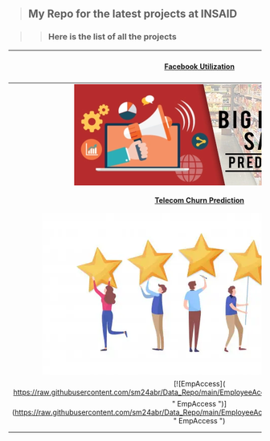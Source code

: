 > ## My Repo for the latest projects at INSAID

>> ### Here is the list of all the projects

| [Facebook Utilization](https://github.com/sm24abr/Data_Repo/tree/main/FacebookUtilzn "Facebook Utilization")  | [![t1](https://raw.githubusercontent.com/sm24abr/Data_Repo/main/Images/FacebookUtil.jpg "t1")](https://raw.githubusercontent.com/sm24abr/Data_Repo/main/Images/FacebookUtil.jpg "t1")  |
| :------------: | :------------: |
|  [![t2](https://raw.githubusercontent.com/sm24abr/Data_Repo/main/Images/BigMartSales.png "t2")](https://raw.githubusercontent.com/sm24abr/Data_Repo/main/Images/BigMartSales.png "t2") | **[Big Mart Sales Prediction](https://github.com/sm24abr/Data_Repo/tree/main/BigMartSales "Big Mart Sales Prediction")**  |
|  **[Telecom Churn Prediction](https://github.com/sm24abr/Data_Repo/tree/main/TeleChurnPred "Telecom Churn Prediction")** | [![tc](https://github.com/sm24abr/Data_Repo/blob/main/Images/TeleChurn.png "tc")](https://github.com/sm24abr/Data_Repo/blob/main/Images/TeleChurn.png "tc")  |
| [![AS](https://raw.githubusercontent.com/sm24abr/Data_Repo/main/Images/Flight-Passengers-Satisfaction-Prediction.webp "AS")](https://raw.githubusercontent.com/sm24abr/Data_Repo/main/Images/Flight-Passengers-Satisfaction-Prediction.webp "AS")  |  **[Airline Customer Satisfaction Pred](https://github.com/sm24abr/Data_Repo/tree/main/AirCustSatisfaction "Airline Customer Satisfaction Pred")** |
| [![EmpAccess]( https://raw.githubusercontent.com/sm24abr/Data_Repo/main/EmployeeAccessPred/alexdndz210500287.webp
" EmpAccess ")](https://raw.githubusercontent.com/sm24abr/Data_Repo/main/EmployeeAccessPred/alexdndz210500287.webp " EmpAccess ")  |  **[Employee Access Pred]( https://raw.githubusercontent.com/sm24abr/Data_Repo/main/EmployeeAccessPred/alexdndz210500287.webp " Employee Access Pred ")** |
|   |   |
|   |   |
